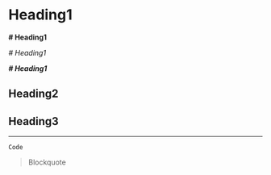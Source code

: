 # Heading1

**# Heading1**

*# Heading1*

***# Heading1***

## Heading2

## Heading3

___

`Code`

> Blockquote
